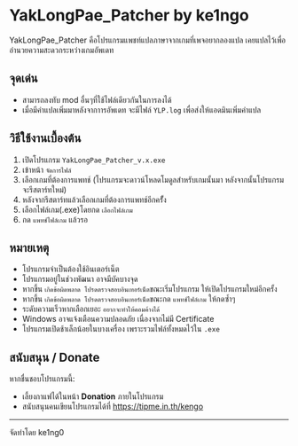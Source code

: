 # YakLongPae_Patcher by ke1ngo
YakLongPae_Patcher คือโปรแกรมแพชท์แปลภาษาจากเกมที่เพจอยากลองแปล
เคยแปลไว้เพื่ออำนวยความสะดวกระหว่างเกมอัพเดท

## จุดเด่น
- สามารถลงทับ mod อื่นๆที่ใช้ไฟล์เดียวกันในการลงได้
- เมื่อมีคำแปลเพิ่มมาหลังจากาารอัพเดท จะมีไฟล์ `YLP.log` เพื่อส่งให้แอดมินเพิ่มคำแปล


## วิธีใช้งานเบื้องต้น
1. เปิดโปรแกรม `YakLongPae_Patcher_v.x.exe`
2. เข้าหน้า `จัดการไฟล์`
3. เลือกเกมที่ต้องการแพทช์ (โปรแกรมจะดาวน์โหลดโมดูลสำหรับเกมนั้นมา หลังจากนั้นโปรแกรมจะรีสตาร์ทใหม่)
4. หลังจากรีสตาร์ทแล้วเลือกเกมที่ต้องการแพทช์อีกครัั้ง
5. เลือกไฟล์เกม(.exe)โดยกด `เลือกไฟล์เกม`
6. กด `แพทช์ไฟล์เกม` แล้วรอ

## หมายเหตุ
- โปรแกรมจำเป็นต้องใช้อินเตอร์เน็ต
- โปรแกรมอยู่ในช่วงพัฒนา อาจมีบัคบางจุด
- หากขึ้น `เกิดข้อผิดพลาด โปรดตรวจสอบอินเทอร์เน็ต`ขณะเริ่มโปรแกรม ให้เปิดโปรแกรมใหม่อีกครั้ง
- หากขึ้น `เกิดข้อผิดพลาด โปรดตรวจสอบอินเทอร์เน็ต`ขณะกด `แพทช์ไฟล์เกม` ให้กดซ้ำๆ
- ระดับความเร็วหากเลือกเยอะ `อยากจะทำให้คอมค้างได้`
- Windows อาจแจ้งเตือนความปลอดภัย เนื่องจากไม่มี Certificate
- โปรแกรมเปิดช้าเล็กน้อยในบางเครื่อง เพราะรวมไฟล์ทั้งหมดไว้ใน `.exe`

## สนับสนุน / Donate
หากชื่นชอบโปรแกรมนี้:
- เลี้ยงกาแฟได้ในหน้า **Donation** ภายในโปรแกรม
- สนับสนุนคนเขียนโปรแกรมได้ที่ https://tipme.in.th/kengo
---------------------------------------------------------------------------------

จัดทำโดย ke1ng0
